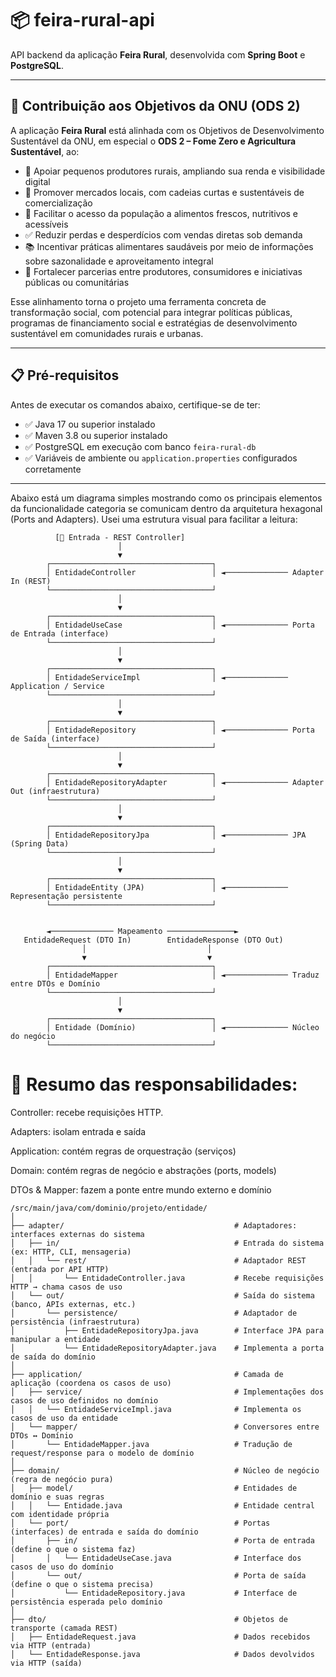 # 📦 feira-rural-api

API backend da aplicação **Feira Rural**, desenvolvida com **Spring Boot** e **PostgreSQL**.

---

## 🎯 Contribuição aos Objetivos da ONU (ODS 2)

A aplicação **Feira Rural** está alinhada com os Objetivos de Desenvolvimento Sustentável da ONU, em especial o **ODS 2 – Fome Zero e Agricultura Sustentável**, ao:

- 🌾 Apoiar pequenos produtores rurais, ampliando sua renda e visibilidade digital
- 🛒 Promover mercados locais, com cadeias curtas e sustentáveis de comercialização
- 🍅 Facilitar o acesso da população a alimentos frescos, nutritivos e acessíveis
- ✅ Reduzir perdas e desperdícios com vendas diretas sob demanda
- 📚 Incentivar práticas alimentares saudáveis por meio de informações sobre sazonalidade e aproveitamento integral
- 🤝 Fortalecer parcerias entre produtores, consumidores e iniciativas públicas ou comunitárias

Esse alinhamento torna o projeto uma ferramenta concreta de transformação social, com potencial para integrar políticas públicas, programas de financiamento social e estratégias de desenvolvimento sustentável em comunidades rurais e urbanas.

---

## 📋 Pré-requisitos

Antes de executar os comandos abaixo, certifique-se de ter:

- ✅ Java 17 ou superior instalado
- ✅ Maven 3.8 ou superior instalado
- ✅ PostgreSQL em execução com banco `feira-rural-db`
- ✅ Variáveis de ambiente ou `application.properties` configurados corretamente

---

Abaixo está um diagrama simples mostrando como os principais elementos da funcionalidade categoria se comunicam dentro da arquitetura hexagonal (Ports and Adapters). Usei uma estrutura visual para facilitar a leitura:
```
          [🔗 Entrada - REST Controller]
                        │
                        ▼
        ┌────────────────────────────────────┐
        │ EntidadeController                 │ ◄────────────── Adapter In (REST)
        └────────────────────────────────────┘
                        │
                        ▼
        ┌────────────────────────────────────┐
        │ EntidadeUseCase                    │ ◄────────────── Porta de Entrada (interface)
        └────────────────────────────────────┘
                        │
                        ▼
        ┌────────────────────────────────────┐
        │ EntidadeServiceImpl                │ ◄────────────── Application / Service
        └────────────────────────────────────┘
                        │
                        ▼
        ┌────────────────────────────────────┐
        │ EntidadeRepository                 │ ◄────────────── Porta de Saída (interface)
        └────────────────────────────────────┘
                        │
                        ▼
        ┌────────────────────────────────────┐
        │ EntidadeRepositoryAdapter          │ ◄────────────── Adapter Out (infraestrutura)
        └────────────────────────────────────┘
                        │
                        ▼
        ┌────────────────────────────────────┐
        │ EntidadeRepositoryJpa              │ ◄────────────── JPA (Spring Data)
        └────────────────────────────────────┘
                        │
                        ▼
        ┌────────────────────────────────────┐
        │ EntidadeEntity (JPA)               │ ◄────────────── Representação persistente
        └────────────────────────────────────┘


        ◄────────────── Mapeamento ───────────────►
   EntidadeRequest (DTO In)        EntidadeResponse (DTO Out)
                │                           │
                ▼                           ▼
        ┌────────────────────────────────────┐
        │ EntidadeMapper                     │ ◄────────────── Traduz entre DTOs e Domínio
        └────────────────────────────────────┘
                        │
                        ▼
        ┌────────────────────────────────────┐
        │ Entidade (Domínio)                 │ ◄────────────── Núcleo do negócio
        └────────────────────────────────────┘

```

# 🧩 Resumo das responsabilidades:
Controller: recebe requisições HTTP.  

Adapters: isolam entrada e saída

Application: contém regras de orquestração (serviços)

Domain: contém regras de negócio e abstrações (ports, models)

DTOs & Mapper: fazem a ponte entre mundo externo e domínio 

```
/src/main/java/com/dominio/projeto/entidade/
│
├── adapter/                                      # Adaptadores: interfaces externas do sistema
│   ├── in/                                       # Entrada do sistema (ex: HTTP, CLI, mensageria)
│   │   └── rest/                                 # Adaptador REST (entrada por API HTTP)
│   │       └── EntidadeController.java           # Recebe requisições HTTP → chama casos de uso
│   └── out/                                      # Saída do sistema (banco, APIs externas, etc.)
│       └── persistence/                          # Adaptador de persistência (infraestrutura)
│           ├── EntidadeRepositoryJpa.java        # Interface JPA para manipular a entidade
│           └── EntidadeRepositoryAdapter.java    # Implementa a porta de saída do domínio
│
├── application/                                  # Camada de aplicação (coordena os casos de uso)
│   ├── service/                                  # Implementações dos casos de uso definidos no domínio
│   │   └── EntidadeServiceImpl.java              # Implementa os casos de uso da entidade
│   └── mapper/                                   # Conversores entre DTOs ↔ Domínio
│       └── EntidadeMapper.java                   # Tradução de request/response para o modelo de domínio
│
├── domain/                                       # Núcleo de negócio (regra de negócio pura)
│   ├── model/                                    # Entidades de domínio e suas regras
│   │   └── Entidade.java                         # Entidade central com identidade própria
│   └── port/                                     # Portas (interfaces) de entrada e saída do domínio
│       ├── in/                                   # Porta de entrada (define o que o sistema faz)
│       │   └── EntidadeUseCase.java              # Interface dos casos de uso do domínio
│       └── out/                                  # Porta de saída (define o que o sistema precisa)
│           └── EntidadeRepository.java           # Interface de persistência esperada pelo domínio
│
├── dto/                                          # Objetos de transporte (camada REST)
│   ├── EntidadeRequest.java                      # Dados recebidos via HTTP (entrada)
│   └── EntidadeResponse.java                     # Dados devolvidos via HTTP (saída)

```